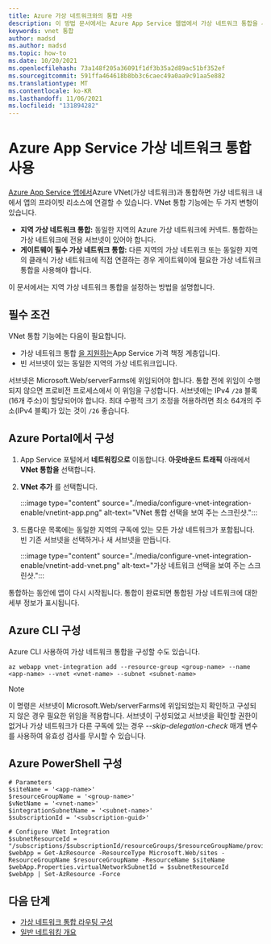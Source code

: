 ```yaml
---
title: Azure 가상 네트워크와의 통합 사용
description: 이 방법 문서에서는 Azure App Service 웹앱에서 가상 네트워크 통합을 사용하도록 설정하는 방법을 안내합니다.
keywords: vnet 통합
author: madsd
ms.author: madsd
ms.topic: how-to
ms.date: 10/20/2021
ms.openlocfilehash: 73a148f205a36091f1df3b35a2d89ac51bf352ef
ms.sourcegitcommit: 591ffa464618b8bb3c6caec49a0aa9c91aa5e882
ms.translationtype: MT
ms.contentlocale: ko-KR
ms.lasthandoff: 11/06/2021
ms.locfileid: "131894282"
---
```

# <a name="enable-virtual-network-integration-in-azure-app-service"></a>Azure App Service 가상 네트워크 통합 사용

[Azure App Service 앱에서](./overview.md)Azure VNet(가상 네트워크)과 통합하면 가상 네트워크 내에서 앱의 프라이빗 리소스에 연결할 수 있습니다. VNet 통합 기능에는 두 가지 변형이 있습니다.

* **지역 가상 네트워크 통합:** 동일한 지역의 Azure 가상 네트워크에 커넥트. 통합하는 가상 네트워크에 전용 서브넷이 있어야 합니다.
* **게이트웨이 필수 가상 네트워크 통합:** 다른 지역의 가상 네트워크 또는 동일한 지역의 클래식 가상 네트워크에 직접 연결하는 경우 게이트웨이에 필요한 가상 네트워크 통합을 사용해야 합니다.

이 문서에서는 지역 가상 네트워크 통합을 설정하는 방법을 설명합니다.

## <a name="prerequisites"></a>필수 조건

VNet 통합 기능에는 다음이 필요합니다.

- 가상 네트워크 통합 [을 지원하는](./overview-vnet-integration.md)App Service 가격 책정 계층입니다.
- 빈 서브넷이 있는 동일한 지역의 가상 네트워크입니다.

서브넷은 Microsoft.Web/serverFarms에 위임되어야 합니다. 통합 전에 위임이 수행되지 않으면 프로비전 프로세스에서 이 위임을 구성합니다. 서브넷에는 IPv4 `/28` 블록(16개 주소)이 할당되어야 합니다. 최대 수평적 크기 조정을 허용하려면 최소 64개의 주소(IPv4 블록)가 있는 것이 `/26` 좋습니다.

## <a name="configure-in-the-azure-portal"></a>Azure Portal에서 구성

1. App Service 포털에서 **네트워킹으로** 이동합니다. **아웃바운드 트래픽** 아래에서 **VNet 통합을** 선택합니다.

1. **VNet 추가** 를 선택합니다.

    :::image type="content" source="./media/configure-vnet-integration-enable/vnetint-app.png" alt-text="VNet 통합 선택을 보여 주는 스크린샷.":::

1. 드롭다운 목록에는 동일한 지역의 구독에 있는 모든 가상 네트워크가 포함됩니다. 빈 기존 서브넷을 선택하거나 새 서브넷을 만듭니다.

    :::image type="content" source="./media/configure-vnet-integration-enable/vnetint-add-vnet.png" alt-text="가상 네트워크 선택을 보여 주는 스크린샷.":::

통합하는 동안에 앱이 다시 시작됩니다. 통합이 완료되면 통합된 가상 네트워크에 대한 세부 정보가 표시됩니다.

## <a name="configure-with-the-azure-cli"></a>Azure CLI 구성

Azure CLI 사용하여 가상 네트워크 통합을 구성할 수도 있습니다.

```azurecli-interactive
az webapp vnet-integration add --resource-group <group-name> --name <app-name> --vnet <vnet-name> --subnet <subnet-name>
```

> [!NOTE]
> 이 명령은 서브넷이 Microsoft.Web/serverFarms에 위임되었는지 확인하고 구성되지 않은 경우 필요한 위임을 적용합니다. 서브넷이 구성되었고 서브넷을 확인할 권한이 없거나 가상 네트워크가 다른 구독에 있는 경우 *--skip-delegation-check* 매개 변수를 사용하여 유효성 검사를 무시할 수 있습니다.

## <a name="configure-with-azure-powershell"></a>Azure PowerShell 구성

```azurepowershell
# Parameters
$siteName = '<app-name>'
$resourceGroupName = '<group-name>'
$vNetName = '<vnet-name>'
$integrationSubnetName = '<subnet-name>'
$subscriptionId = '<subscription-guid>'

# Configure VNet Integration
$subnetResourceId = "/subscriptions/$subscriptionId/resourceGroups/$resourceGroupName/providers/Microsoft.Network/virtualNetworks/$vNetName/subnets/$integrationSubnetName"
$webApp = Get-AzResource -ResourceType Microsoft.Web/sites -ResourceGroupName $resourceGroupName -ResourceName $siteName
$webApp.Properties.virtualNetworkSubnetId = $subnetResourceId
$webApp | Set-AzResource -Force
```

## <a name="next-steps"></a>다음 단계

- [가상 네트워크 통합 라우팅 구성](./configure-vnet-integration-routing.md)
- [일반 네트워킹 개요](./networking-features.md)